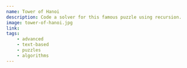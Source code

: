 ```yaml
---
name: Tower of Hanoi
description: Code a solver for this famous puzzle using recursion.
image: tower-of-hanoi.jpg
link:
tags:
    - advanced
    - text-based
    - puzzles
    - algorithms
---
```

